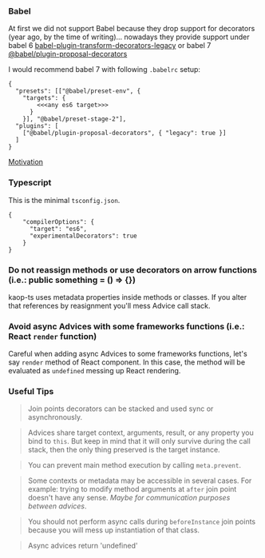 ### Babel

At first we did not support Babel because they drop support for decorators (year ago, by the time of writing)... nowadays they provide support under babel 6 [babel-plugin-transform-decorators-legacy](https://www.npmjs.com/package/babel-plugin-transform-decorators-legacy) or babel 7 [@babel/plugin-proposal-decorators](https://www.npmjs.com/package/@babel/plugin-proposal-decorators)

I would recommend babel 7 with following `.babelrc` setup:

```
{
  "presets": [["@babel/preset-env", {
    "targets": {
        <<<any es6 target>>>
      }
    }], "@babel/preset-stage-2"],
  "plugins": [
    ["@babel/plugin-proposal-decorators", { "legacy": true }]
  ]
}
```
[Motivation](https://github.com/k1r0s/kaop-ts/issues/9)

### Typescript

This is the minimal `tsconfig.json`.

```
{
    "compilerOptions": {
      "target": "es6",
      "experimentalDecorators": true
    }
}
```

###  Do not reassign methods or use decorators on arrow functions (i.e.: public something = () => {})

kaop-ts uses metadata properties inside methods or classes. If you alter that references by reasignment you'll mess Advice call stack.

###  Avoid async Advices with some frameworks functions (i.e.: React `render` function)

Careful when adding async Advices to some frameworks functions, let's say `render` method of React component. In this case, the method will be evaluated as `undefined` messing up React rendering.

### Useful Tips

> Join points decorators can be stacked and used sync or asynchronously.

> Advices share target context, arguments, result, or any property you bind to `this`. But keep in mind that it will only survive during the call stack, then the only thing preserved is the target instance.

> You can prevent main method execution by calling `meta.prevent`.

> Some contexts or metadata may be accessible in several cases. For example: trying to modify method arguments at `after` join point doesn't have any sense. *Maybe for communication purposes between advices*.

> You should not perform async calls during `beforeInstance` join points because you will mess up instantiation of that class.

> Async advices return 'undefined'
